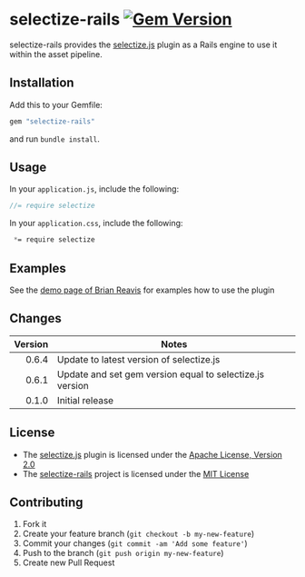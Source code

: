 # selectize-rails [![Gem Version](https://badge.fury.io/rb/selectize-rails.png)](http://badge.fury.io/rb/selectize-rails)

selectize-rails provides the [selectize.js](http://brianreavis.github.io/selectize.js/)
plugin as a Rails engine to use it within the asset pipeline.

## Installation

Add this to your Gemfile:

```ruby
gem "selectize-rails"
```

and run `bundle install`.

## Usage

In your `application.js`, include the following:

```js
//= require selectize
```

In your `application.css`, include the following:

```css
 *= require selectize
```

## Examples

See the [demo page of Brian Reavis](http://brianreavis.github.io/selectize.js/) for examples how to use the plugin

## Changes

| Version | Notes                                                                               |
| -------:| ----------------------------------------------------------------------------------- |
|   0.6.4 | Update to latest version of selectize.js                                            |
|   0.6.1 | Update and set gem version equal to selectize.js version                            |
|   0.1.0 | Initial release                                                                     |

## License

* The [selectize.js](http://brianreavis.github.io/selectize.js/) plugin is licensed under the
[Apache License, Version 2.0](http://www.apache.org/licenses/LICENSE-2.0)
* The [selectize-rails](https://github.com/manuelvanrijn/selectize-rails) project is
 licensed under the [MIT License](http://opensource.org/licenses/mit-license.html)

## Contributing

1. Fork it
2. Create your feature branch (`git checkout -b my-new-feature`)
3. Commit your changes (`git commit -am 'Add some feature'`)
4. Push to the branch (`git push origin my-new-feature`)
5. Create new Pull Request
